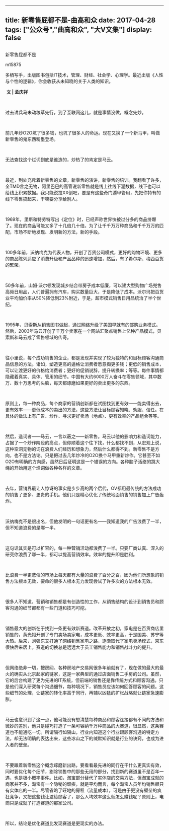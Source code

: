 
---
title:   新零售屁都不是-曲高和众
date: 2017-04-28
tags: ["公众号","曲高和众", "大V文集"]
display: false
---


## 



新零售屁都不是




m15875




多栖写手，出版图书包括IT技术，管理、财经、社会学、心理学。最近出版《人性与个性的逻辑》，你会收获从未知晓的关于人类的知识。


&nbsp;**文 | 孟庆祥**

&nbsp;

过去讲兵马未动粮草先行，到了互联网这儿，就是事情没做，概念先炒。

&nbsp;

前几年炒O2O坑了很多钱，也坑了很多人的命运。现在又换了一个新马甲，叫做新零售的鬼东西粉墨登场。

&nbsp;

无法查找这个烂词到底是谁造的，炒热了的肯定是马云。

&nbsp;

最近，到处充斥着新零售的文章，新零售的演讲，新零售的培训。我翻看了许多，全TMD言之无物，阿里巴巴的高管说新零售就是线上往线下灌数据，线下也可以给线上积累数据。我只能说拉XX倒吧，要是有这些奇门遁甲管用，先把你持有的线下零售搞起来，干嘛要分享给别人。

&nbsp;

1969年，里斯和特劳特写出《定位》时，已经声称世界快被过分多的商品挤爆了。现在的商品可能又多了十几倍几十倍。为了让千千万万种商品和千千万万的匹配，市场不断地发现、发明新的方法，新的手段。

&nbsp;

100多年前，沃纳梅克为代表人物，开创了百货公司模式，更好的购物环境、更多的商品陈列适应了消费升级和产品品种的迅速增加，然后，有了希尔斯、梅西百货的繁荣。

&nbsp;

50多年前，山姆·沃尔顿发现城乡结合带房子成本低廉，可以建大型购物广场兜售高频日用品，人们普遍拥有汽车，购买数量巨大，于是降低了成本。沃尔玛把百货业平均加价率从50%降低到23%附近，于是，超市模式销售日用品统治了半个世纪。

&nbsp;

1995年，贝索斯从销售图书做起，通过网络升级了美国早就有的邮购业务模式。然后，2003年马云开创了千万个卖家在一个网站汇聚点销售上亿种产品模式，贝索斯和马云成了零售领域的传奇。

&nbsp;

往小里说，每个成功销售的企业，都是发现并实现了较为独特的和目标顾客沟通商品信息的方法。诸如，塑造更高的逼格让消费者愿意掏更多钱；更低的销售成本，可以让渡更好的价格给消费者；更好的促销说辞，提升转换率；等等。每件事情都隐藏着真实、具体、管用的细节。中国有大约6000万人奋斗在零售领域，其中数万、数十万思考的头脑，每天都琢磨如果更好的卖出更多的东西。

&nbsp;

原则上，每一种商品，每个商家的营销创新都在试图找到更有效——能卖得出去，更有效率——更低成本的卖出的方法，这些方法让目标顾客知晓、劝服、信任。在具体的做法上有广告、炒作、寻求更好卖场（地点）、更有效率的产品组合等等。

&nbsp;

然后，造词者——马云，一言以蔽之——新零售。马云以他的影响力和造词能力，占据了一个炒作阶段的高点，但你顺着这个往下找，什么都找不到，从宏观上说，这种空洞无物的词在浪费人们经历和想象力，然后什么都得不到。新零售不是方向，也不是方法论。只是把过去几年炒冷的O2O换个马甲重新炒作。它甚至不如O2O有明确的方向感，虽然日后证明这是一个错误的方向。各种脑子活络的跳大绳的开始用这个烂词做各种各样的文章。

&nbsp;

去年，营销界最让人惊讶的事实是步步高的两个后代，OV都用最传统的方法成功的销售了更多、更贵的手机。他们只是精心优化了传统地面销售的销售加上广告轰炸。

&nbsp;

沃纳梅克不是很出名，但他发明的一句话更有名——我知道我的广告浪费了一半，但不知道浪费的是哪一半。

&nbsp;

这句话其实是可以扩容的，每一种营销活动都浪费了一半。只要厂商认真、深入的研究你浪费了哪一半，都可以提高营销效率。效率的提升即是胜利。

&nbsp;

比浪费一半更悲催的市场上每天都有大量的浪费了百分之百，因为他们所想象的销售方法根本无效，要命的很多人根本无力发现尝试了许多次的方法根本无效。

&nbsp;

很多人不知道，营销和销售都是有创造性的工作，从销售结构的设计到销售员和顾客沟通的细节都都有一些门道和技巧可挖。

&nbsp;

销售最大的创新在于找到一条更有效新赛道。改革开放之初，家电是在百货商店里销售的，黄光裕开创了专门卖场卖家电，成本更低、效率更高，于是国美、苏宁等大热。后来，刘强东又打通了网络销售家电之路，逐渐取代了家电卖场模式，京东很快后来居上。赛道的切换总是远远大于员工销售能力和销售战斗力的提升。

&nbsp;

但网络绝非一切，搜房网、各种房地产交易网很多年前就有了，现在做的最大的最火的确实从北京起家的链家，这是一家典型的通过店面销售二手房的公司。虽然，它的后台构建了更为先进的IT系统，但前端的销售还是靠传统方式和顾客沟通。只是他们深入研究每个沟通细节，每种境况下，销售员应该如何回答顾客的问题。这些细节的处理，让链家的转化率高于同行，再辅以凶猛的扩张战略就让链家急速膨胀。

&nbsp;

马云也意识到了这一点，他可能没有想清楚每种商品和顾客连接都有不同的方法和微妙的差别，他只是碰巧打造了一条可容纳千万种商品的大赛道，很显然，这条赛道也不能通吃一切。所谓隔行如隔山，行业内知道这个行业跟顾客沟通的特定方法，却无法明确的表达出来，这些冰山之下的缄默知识就是行业的诀窍，也成为进入者的壁垒。

&nbsp;

不要跟着新零售这个概念琢磨新出路，要看看最先进的同行在干什么更真实有效，同时要优化每个细节，剔除销售中的那些无用的部分，找到新的赛道虽不是百年一遇，也是极小概率事件。比如，淘宝部分替代了实体店的交易方法，但淘宝成就的商家并不多，淘宝有一个隐秘的顽疾，就是平均而言，每个淘宝人员年均销售额只有实体店的一半。尽管省略了旺地的房租（流量成本），可是由于更没有壁垒的疯狂竞争，又把这些钱让渡给顾客了，那么人均效率这么低怎么赚钱呢？原则上，电商只是成就了打造赛道的那家公司。

&nbsp;

所以，结论是优化赛道比发现赛道是更现实的办法。

&nbsp;

&nbsp;

&nbsp;

&nbsp;

&nbsp;










